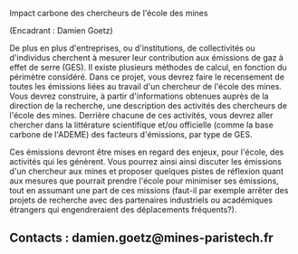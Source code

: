 Impact carbone des chercheurs de l'école des mines

(Encadrant : Damien Goetz)

De plus en plus d'entreprises, ou d'institutions, de collectivités ou
d'individus cherchent à mesurer leur contribution aux émissions de gaz à
effet de serre (GES). Il existe plusieurs méthodes de calcul, en
fonction du périmètre considéré. Dans ce projet, vous devrez faire le
recensement de toutes les émissions liées au travail d'un chercheur de
l'école des mines. Vous devrez construire, à partir d'informations
obtenues auprès de la direction de la recherche, une description des
activités des chercheurs de l'école des mines. Derrière chacune de ces
activités, vous devrez aller chercher dans la littérature scientifique
et/ou officielle (comme la base carbone de l'ADEME) des facteurs
d'émissions, par type de GES.

Ces émissions devront être mises en regard des enjeux, pour l'école, des
activités qui les génèrent. Vous pourrez ainsi ainsi discuter les
émissions d'un chercheur aux mines et proposer quelques pistes de
réflexion quant aux mesures que pourrait prendre l'école pour minimiser
ses émissions, tout en assumant une part de ces missions (faut-il par
exemple arrêter des projets de recherche avec des partenaires
industriels ou académiques étrangers qui engendreraient des déplacements
fréquents?).

## Contacts : damien.goetz\@mines-paristech.fr
